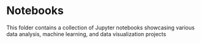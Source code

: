 # Notebooks

This folder contains a collection of Jupyter notebooks showcasing various data analysis, machine learning, and data visualization projects
